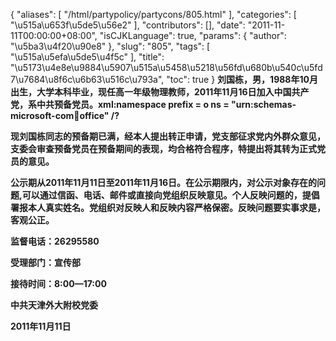 {
    "aliases": [
        "/html/partypolicy/partycons/805.html"
    ],
    "categories": [
        "\u515a\u653f\u5de5\u56e2"
    ],
    "contributors": [],
    "date": "2011-11-11T00:00:00+08:00",
    "isCJKLanguage": true,
    "params": {
        "author": "\u5ba3\u4f20\u90e8"
    },
    "slug": "805",
    "tags": [
        "\u515a\u5efa\u5de5\u4f5c"
    ],
    "title": "\u5173\u4e8e\u9884\u5907\u515a\u5458\u5218\u56fd\u680b\u540c\u5fd7\u7684\u8f6c\u6b63\u516c\u793a",
    "toc": true
}
**刘国栋，男，1988年10月出生，大学本科毕业，现任高一年级物理教师，2011年11月16日加入中国共产党，系中共预备党员。xml:namespace prefix = o ns = "urn:schemas-microsoft-com:office:office" /?**

**现刘国栋同志的预备期已满，经本人提出转正申请，党支部征求党内外群众意见，支委会审查预备党员在预备期间的表现，均合格符合程序，特提出将其转为正式党员的意见。**

**公示期从2011年11月11日至2011年11月16日。在公示期限内，对公示对象存在的问题,可以通过信函、电话、邮件或直接向党组织反映意见。个人反映问题的，提倡署报本人真实姓名。党组织对反映人和反映内容严格保密。反映问题要实事求是，客观公正。**

**监督电话：26295580**

**受理部门：宣传部**

**接待时间：8:00—17:00**

**中共天津外大附校党委**

**2011年11月11日**

 


